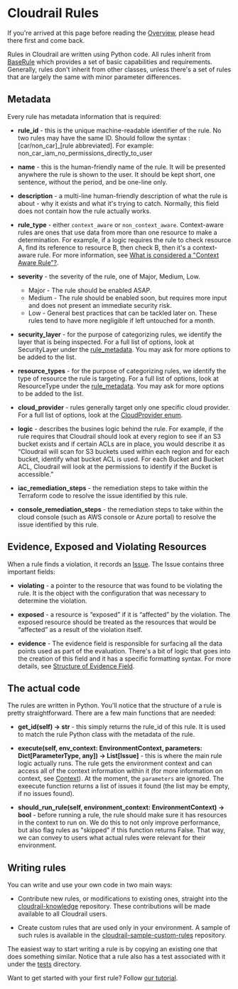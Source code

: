# Cloudrail Rules

If you're arrived at this page before reading the [Overview](../README.md), please head there first and come back.

Rules in Cloudrail are written using Python code. All rules inherit from [BaseRule](https://github.com/indeni/cloudrail-knowledge/tree/main/cloudrail/knowledge/rules/base_rule.py)
which provides a set of basic capabilities and requirements. Generally, rules don't inherit
from other classes, unless there's a set of rules that are largely the same with minor
parameter differences.

## Metadata

Every rule has metadata information that is required:

* **rule_id** - this is the unique machine-readable identifier of the rule. No two
    rules may have the same ID. 
    Should follow the syntax : [car/non_car]_[rule abbreviated].
    For example: non_car_iam_no_permissions_directly_to_user
  
  
* **name** - this is the human-friendly name of the rule. It will be presented anywhere
    the rule is shown to the user. It should be kept short, one sentence, without the period,
    and be one-line only.

  
* **description** - a multi-line human-friendly description of what the rule is about - 
    why it exists and what it's trying to catch. Normally, this field does not contain
    how the rule actually works.


* **rule_type** - either `context_aware` or `non_context_aware`. Context-aware rules
    are ones that use data from more than one resource to make a determination. For example,
    if a logic requires the rule to check resource A, find its reference to resource B,
    then check B, then it's a context-aware rule. For more information, see 
    [What is considered a "Context Aware Rule"?](context-aware.md).


* **severity** - the severity of the rule, one of Major, Medium, Low.
    * Major - The rule should be enabled ASAP.
    * Medium - The rule should be enabled soon, but requires more input and does not present an immediate security risk.
    * Low - General best practices that can be tackled later on. These rules tend to have more negligible if left untouched for a month.


* **security_layer** - for the purpose of categorizing rules, we identify the layer
    that is being inspected. For a full list of options, look at SecurityLayer under
    the [rule_metadata](https://github.com/indeni/cloudrail-knowledge/tree/main/cloudrail/knowledge/rules/rule_metadata.py). You may ask
    for more options to be added to the list.


* **resource_types** - for the purpose of categorizing rules, we identify the type of
    resource the rule is targeting. For a full list of options, look at ResourceType under
    the [rule_metadata](https://github.com/indeni/cloudrail-knowledge/tree/main/cloudrail/knowledge/rules/rule_metadata.py). You may ask
    for more options to be added to the list.
  

* **cloud_provider** - rules generally target only one specific cloud provider. 
    For a full list of options, look at the 
    [CloudProvider enum](https://github.com/indeni/cloudrail-knowledge/tree/main/cloudrail/knowledge/context/cloud_provider.py).
  

* **logic** - describes the busines logic behind the rule. For example, if the rule 
    requires that Cloudrail should look at every region to see if an S3 bucket exists 
    and if certain ACLs are in place, you would describe it as 
    “Cloudrail will scan for S3 buckets used within each region and for each bucket, 
    identify what bucket ACL is used. For each Bucket and Bucket ACL, 
    Cloudrail will look at the permissions to identify if the Bucket is accessible.”
  

* **iac_remediation_steps** - the remediation steps to take within the Terraform code
    to resolve the issue identified by this rule.
  

* **console_remediation_steps** - the remediation steps to take within the cloud console
    (such as AWS console or Azure portal) to resolve the issue identified by this rule.


## Evidence, Exposed and Violating Resources

When a rule finds a violation, it records an [Issue](https://github.com/indeni/cloudrail-knowledge/tree/main/cloudrail/knowledge/rules/base_rule.py). The Issue contains
three important fields:

* **violating** - a pointer to the resource that was found to be violating the rule. 
    It is the object with the configuration that was necessary to determine the violation.

  
* **exposed** - a resource is “exposed” if it is “affected” by the violation. 
    The exposed resource should be treated as the resources that would be “affected” as a 
    result of the violation itself.
  

* **evidence** - The evidence field is responsible for surfacing all the data points used as part of the evaluation.
    There's a bit of logic that goes into the creation of this field and it has a specific 
    formatting syntax. For more details, see [Structure of Evidence Field](evidence.md).
  
## The actual code

The rules are written in Python. You'll notice that the structure of a rule is
pretty straightforward. There are a few main functions that are needed:

* **get_id(self) -> str** - this simply returns the rule_id of this rule. It is used to match
    the rule Python class with the metadata of the rule.
  

* **execute(self, env_context: EnvironmentContext, parameters: Dict[ParameterType, any]) -> List[Issue]** -
    this is where the main rule logic actually runs. The rule gets the environment context
    and can access all of the context information within it (for more information on context, 
    see [Context](../context/README.md)). At the moment, the `parameters` are ignored. The exeecute function
    returns a list of issues it found (the list may be empty, if no issues found).


* **should_run_rule(self, environment_context: EnvironmentContext) -> bool** - 
    before running a rule, the rule should make sure it has resources in the context to run on.
    We do this to not only improve performance, but also flag rules as "skipped" if this function returns
    False. That way, we can convey to users what actual rules were relevant for their environment.

  
## Writing rules

You can write and use your own code in two main ways:

* Contribute new rules, or modifications to existing ones, straight into the 
  [cloudrail-knowledge](https://github.com/indeni/cloudrail-knowledge) repository. These contributions
  will be made available to all Cloudrail users.
  
  
* Create custom rules that are used only in your environment. A sample of such
    rules is available in the [cloudrail-sample-custom-rules](https://github.com/indeni/cloudrail-sample-custom-rules)
    repository.
  
The easiest way to start writing a rule is by copying an existing one that does something
similar. Notice that a rule also has a test associated with it under the [tests](/tests) directory.

Want to get started with your first rule? Follow [our tutorial](tutorial/README.md).